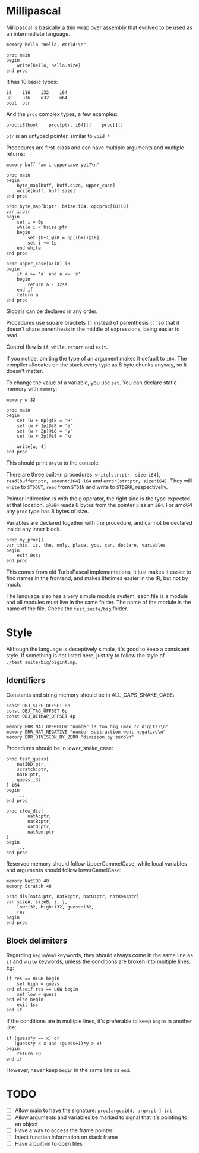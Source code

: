 # Millipascal

Millipascal is basically a thin wrap over assembly that evolved to
be used as an intermediate language.

```
memory hello "Hello, World!\n"

proc main
begin
	write[hello, hello.size]
end proc
```

It has 10 basic types:

```
i8    i16    i32    i64
u8    u16    u32    u64
bool  ptr
```

And the `proc` complex types, a few examples:

```
proc[i8]bool    proc[ptr, i64][]    proc[][]
```

`ptr` is an untyped pointer, similar to `void *`

Procedures are first-class and can have multiple arguments and multiple returns:

```
memory buff "am i uppercase yet?\n"

proc main
begin
	byte_map[buff, buff.size, upper_case]
	write[buff, buff.size]
end proc

proc byte_map[b:ptr, bsize:i64, op:proc[i8]i8]
var i:ptr
begin
	set i = 0p
	while i < bsize:ptr
	begin
		set (b+i)@i8 = op[(b+i)@i8]
		set i += 1p
	end while
end proc

proc upper_case[a:i8] i8
begin
	if a >= 'a' and a <= 'z'
	begin
		return a - 32ss
	end if
	return a
end proc
```

Globals can be declared in any order.

Procedures use square brackets `[]` instead of parenthesis `()`, so that
it doesn't share parenthesis in the middle of expressions, being easier to read.

Control flow is `if`, `while`, `return` and `exit`.

If you notice, omiting the type of an argument makes it default to `i64`.
The compiler allocates on the stack every type as 8 byte chunks
anyway, so it doesn't matter.

To change the value of a variable, you use `set`.
You can declare static memory with `memory`:

```
memory w 32

proc main
begin
	set (w + 0p)@i8 = 'H'
	set (w + 1p)@i8 = 'e'
	set (w + 2p)@i8 = 'y'
	set (w + 3p)@i8 = '\n'

	write[w, 4]
end proc
```

This should print `Hey\n` to the console.

There are three built-in procedures:
`write[str:ptr, size:i64]`, `read[buffer:ptr, amount:i64] i64` and
`error[str:ptr, size:i64]`.
They will `write` to `STDOUT`, `read` from `STDIN` and
write to `STDERR`, respectivelly.

Pointer indirection is with the `@` operator, the right side is the type
expected at that location. `p@i64` reads 8 bytes from the pointer `p` as an
`i64`. For amd64 any `proc` type has 8 bytes of size.

Variables are declared together with the procedure, and cannot be
declared inside any inner block.

```
proc my_proc[]
var this, is, the, only, place, you, can, declare, variables
begin
	exit 0ss;
end proc
```

This comes from old TurboPascal implementations, it just makes it easier
to find names in the frontend, and makes lifetimes easier in the IR,
but not by much.

The language also has a very simple module system, each file is a module
and all modules must live in the same folder. The name of the module is the
name of the file. Check the `test_suite/big` folder.

# Style

Although the language is deceptively simple, it's good to keep a 
consistent style. If something is not listed here, just try to follow
the style of `./test_suite/big/bigint.mp`.

## Identifiers

Constants and string memory should be in ALL_CAPS_SNAKE_CASE:

```
const OBJ_SIZE_OFFSET 8p
const OBJ_TAG_OFFSET 6p
const OBJ_BITMAP_OFFSET 4p

memory ERR_NAT_OVERFLOW "number is too big (max 72 digits)\n"
memory ERR_NAT_NEGATIVE "number subtraction went negative\n"
memory ERR_DIVISION_BY_ZERO "division by zero\n"
```

Procedures should be in lower_snake_case:

```
proc test_guess[
    natIDD:ptr,
    scratch:ptr,
    natB:ptr,
    guess:i32
] i64
begin
	...
end proc

proc slow_div[
		natA:ptr,
		natB:ptr,
		natQ:ptr,
		natRem:ptr
]
begin
	...
end proc
```

Reserved memory should follow UpperCammelCase,
while local variables and arguments should follow lowerCamelCase:

```
memory NatIDD 40
memory Scratch 40

proc div[natA:ptr, natB:ptr, natQ:ptr, natRem:ptr]
var sizeA, sizeB, i, j,
    low:i32, high:i32, guess:i32,
    res
begin
end proc
```

## Block delimiters

Regarding `begin`/`end` keywords, they should
always come in the same line as `if` and `while` keywords, unless
the conditions are broken into multiple lines. Eg:

```
if res == HIGH begin
    set high = guess
end elseif res == LOW begin
    set low = guess
end else begin 
    exit 1ss
end if
```

If the conditions are in multiple lines, it's preferable to
keep `begin` in another line:

```
if (guess*y == x) or
   (guess*y < x and (guess+1)*y > x)
begin
    return EQ
end if
```

However, never keep `begin` in the same line as `end`.

# TODO

 - [ ] Allow main to have the signature: `proc[argc:i64, argv:ptr] int`
 - [ ] Allow arguments and variables be marked to signal that it's pointing to an object
 - [ ] Have a way to access the frame pointer
 - [ ] Inject function information on stack frame
 - [ ] Have a built-in to open files
